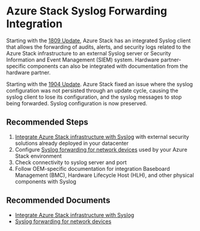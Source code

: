 <properties
    pageTitle="Azure Stack Syslog Forwarding issues"
    description="Issues related to Azure Stack Syslog integration"
    service="microsoft.azurestack"
    resource="azurestack"
    authors="alexsmithMSFT"
    ms.author="alexsmit, mquian, v-miegge"
    displayOrder=""
    selfHelpType="generic"
    supportTopicIds="32629266"
    resourceTags=""
    productPesIds="16226"
    cloudEnvironments="public, Fairfax"
	articleId="5b2386bf-2c63-409b-ba0e-a0cdcb23f2fa"
	ownershipId="StorageMediaEdge_AzureStack_Hub"
/>

# Azure Stack Syslog Forwarding Integration

Starting with the [1809 Update](https://docs.microsoft.com/azure/azure-stack/azure-stack-update-1809#new-features), Azure Stack has an integrated Syslog client that allows the forwarding of audits, alerts, and security logs related to the Azure Stack infrastructure to an external Syslog server or Security Information and Event Management (SIEM) system. Hardware partner-specific components can also be integrated with documentation from the hardware partner.

Starting with the [1904 Update](https://docs.microsoft.com/azure-stack/operator/azure-stack-release-notes-1904#fixes). Azure Stack fixed an issue where the syslog configuration was not persisted through an update cycle, causing the syslog client to lose its configuration, and the syslog messages to stop being forwarded. Syslog configuration is now preserved.

## **Recommended Steps**

1. [Integrate Azure Stack infrastructure with Syslog](https://docs.microsoft.com/azure/azure-stack/azure-stack-integrate-security) with external security solutions already deployed in your datacenter
1. Configure [Syslog forwarding for network devices](https://docs.microsoft.com/azure/azure-stack/azure-stack-integrate-physical-device-auditing#syslog-forwarding-for-network-devices) used by your Azure Stack environment
1. Check connectivity to syslog server and port
1. Follow OEM-specific documentation for integration Baseboard Management (BMC), Hardware Lifecycle Host (HLH), and other physical components with Syslog

## **Recommended Documents**

* [Integrate Azure Stack infrastructure with Syslog](https://docs.microsoft.com/azure/azure-stack/azure-stack-integrate-security)<br>
* [Syslog forwarding for network devices](https://docs.microsoft.com/azure/azure-stack/azure-stack-integrate-physical-device-auditing#syslog-forwarding-for-network-devices)
